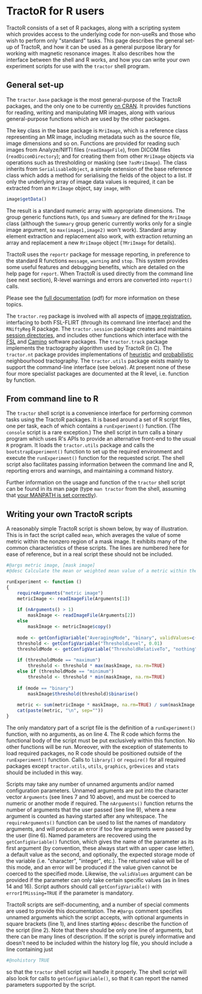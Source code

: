 # TractoR for R users

TractoR consists of a set of R packages, along with a scripting system which provides access to the underlying code for non-useRs and those who wish to perform only "standard" tasks. This page describes the general set-up of TractoR, and how it can be used as a general purpose library for working with magnetic resonance images. It also describes how the interface between the shell and R works, and how you can write your own experiment scripts for use with the `tractor` shell program.

## General set-up

The `tractor.base` package is the most general-purpose of the TractoR packages, and the only one to be currently [on CRAN](http://cran.r-project.org/web/packages/tractor.base/index.html). It provides functions for reading, writing and manipulating MR images, along with various general-purpose functions which are used by the other packages.

The key class in the base package is `MriImage`, which is a reference class representing an MR image, including metadata such as the source file, image dimensions and so on. Functions are provided for reading such images from Analyze/NIfTI files (`readImageFile`), from DICOM files (`readDicomDirectory`); and for creating them from other `MriImage` objects via operations such as thresholding or masking (see `?asMriImage`). The class inherits from `SerialisableObject`, a simple extension of the base reference class which adds a method for serialising the fields of the object to a list. If only the underlying array of image data values is required, it can be extracted from an `MriImage` object, say `image`, with

```r
image$getData()
```

The result is a standard numeric array with appropriate dimensions. The group generic functions `Math`, `Ops` and `Summary` are defined for the `MriImage` class (although the `Summary` group generic currently works only for a single image argument, so `max(image1,image2)` won't work). Standard array element extraction and replacement also work, with extraction returning an array and replacement a new `MriImage` object (`?MriImage` for details).

TractoR uses the `reportr` package for message reporting, in preference to the standard R functions `message`, `warning` and `stop`. This system provides some useful features and debugging benefits, which are detailed on the help page for `report`. When TractoR is used directly from the command line (see next section), R-level warnings and errors are converted into `report()` calls.

Please see the [full documentation](http://cran.r-project.org/web/packages/tractor.base/tractor.base.pdf) (pdf) for more information on these topics.

The `tractor.reg` package is involved with all aspects of [image registration](registration.html), interfacing to both FSL-FLIRT (through its command line interface) and the `RNiftyReg` R package. The `tractor.session` package creates and maintains [session directories](conventions.html), and includes other functions which interface with the [FSL](http://www.fmrib.ox.ac.uk/fsl) and [Camino](http://www.camino.org.uk) software packages. The `tractor.track` package implements the tractography algorithm used by TractoR (in C). The `tractor.nt` package provides implementations of [heuristic](HNT-tutorial.html) and [probabilistic](PNT-tutorial.html) neighbourhood tractography. The `tractor.utils` package exists mainly to support the command-line interface (see below). At present none of these four more specialist packages are documented at the R level, i.e. function by function.

## From command line to R

The `tractor` shell script is a convenience interface for performing common tasks using the TractoR packages. It is based around a set of R script files, one per task, each of which contains a `runExperiment()` function. (The `console` script is a rare exception.) The shell script in turn calls a binary program which uses R's APIs to provide an alternative front-end to the usual `R` program. It loads the `tractor.utils` package and calls the `bootstrapExperiment()` function to set up the required environment and execute the `runExperiment()` function for the requested script. The shell script also facilitates passing information between the command line and R, reporting errors and warnings, and maintaining a command history. 

Further information on the usage and function of the `tractor` shell script can be found in its man page (type `man tractor` from the shell, assuming that [your MANPATH is set correctly](getting-started.html)).

## Writing your own TractoR scripts

A reasonably simple TractoR script is shown below, by way of illustration. This is in fact the script called `mean`, which averages the value of some metric within the nonzero region of a mask image. It exhibits many of the common characteristics of these scripts. The lines are numbered here for ease of reference, but in a real script these should not be included.

```r
#@args metric image, [mask image]
#@desc Calculate the mean or weighted mean value of a metric within the nonzero region of a brain volume. The specified mask image can be used as a binary mask (the default) or as a set of weights (with AveragingMode:weighted). In the latter case any weight threshold given is ignored. If the mask is missing then the metric image is itself the mask.

runExperiment <- function ()
{
    requireArguments("metric image")
    metricImage <- readImageFile(Arguments[1])
    
    if (nArguments() > 1)
        maskImage <- readImageFile(Arguments[2])
    else
        maskImage <- metricImage$copy()
    
    mode <- getConfigVariable("AveragingMode", "binary", validValues=c("binary","weighted"))
    threshold <- getConfigVariable("ThresholdLevel", 0.01)
    thresholdMode <- getConfigVariable("ThresholdRelativeTo", "nothing", validValues=c("nothing","maximum","minimum"))
    
    if (thresholdMode == "maximum")
        threshold <- threshold * max(maskImage, na.rm=TRUE)
    else if (thresholdMode == "minimum")
        threshold <- threshold * min(maskImage, na.rm=TRUE)
    
    if (mode == "binary")
        maskImage$threshold(threshold)$binarise()
    
    metric <- sum(metricImage * maskImage, na.rm=TRUE) / sum(maskImage, na.rm=TRUE)
    cat(paste(metric, "\n", sep=""))
}
```

The only mandatory part of a script file is the definition of a `runExperiment()` function, with no arguments, as on line 4. The R code which forms the functional body of the script must be put exclusively within this function. No other functions will be run. Moreover, with the exception of statements to load required packages, no R code should be positioned outside of the `runExperiment()` function. Calls to `library()` or `require()` for all required packages except `tractor.utils`, `utils`, `graphics`, `grDevices` and `stats` should be included in this way.

Scripts may take any number of unnamed arguments and/or named configuration parameters. Unnamed arguments are put into the character vector `Arguments` (see lines 7 and 10 above), and must be coerced to numeric or another mode if required. The `nArguments()` function returns the number of arguments that the user passed (see line 9), where a new argument is counted as having started after any whitespace. The `requireArguments()` function can be used to list the names of mandatory arguments, and will produce an error if too few arguments were passed by the user (line 6). Named parameters are recovered using the `getConfigVariable()` function, which gives the name of the parameter as its first argument (by convention, these always start with an upper case letter), a default value as the second, and optionally, the expected storage mode of the variable (i.e. "character", "integer", etc.). The returned value will be of this mode, and an error will be produced if the value given cannot be coerced to the specified mode. Likewise, the `validValues` argument can be provided if the parameter can only take certain specific values (as in lines 14 and 16). Script authors should call `getConfigVariable()` with `errorIfMissing=TRUE` if the parameter is mandatory.

TractoR scripts are self-documenting, and a number of special comments are used to provide this documentation. The `#@args` comment specifies unnamed arguments which the script accepts, with optional arguments in square brackets (line 1), and lines starting `#@desc` describe the function of the script (line 2). Note that there should be only one line of arguments, but there can be many lines of description. If the script is purely informative and doesn't need to be included within the history log file, you should include a line containing just

```r
#@nohistory TRUE
```

so that the `tractor` shell script will handle it properly. The shell script will also look for calls to `getConfigVariable()`, so that it can report the named parameters supported by the script.
